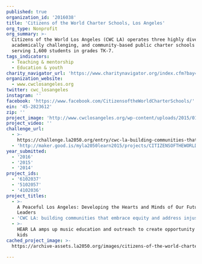 ```yaml
---
published: true
organization_id: '2016038'
title: 'Citizens of the World Charter Schools, Los Angeles'
org_type: Nonprofit
org_summary: >-
  Citizens of the World Los Angeles (CWC LA) operates three highly diverse,
  academically challenging, and community-based public charter schools currently
  serving 1,600 students in grades TK-7.
tags_indicators:
  - Teaching & mentorship
  - Education & youth
charity_navigator_url: 'https://www.charitynavigator.org/index.cfm?bay=search.profile&ein=452823612'
organization_website:
  - www.cwclosangeles.org
twitter: cwc_losangeles
instagram: ''
facebook: 'https://www.facebook.com/CitizensoftheWorldCharterSchools/'
ein: '45-2823612'
zip: ''
project_image: 'http://www.cwclosangeles.org/wp-content/uploads/2015/01/bg6.jpg'
project_video: ''
challenge_url:
  - >-
    https://challenge.la2050.org/entry/cwc-la-building-communities-that-embrace-equity-and-address-injustice
  - 'http://maker.good.is/myla2050learn2015/projects/CITIZENSOFTHEWORLD.html'
year_submitted:
  - '2016'
  - '2015'
  - '2014'
project_ids:
  - '6102037'
  - '5102057'
  - '4102036'
project_titles:
  - >-
    A Peaceful Los Angeles: Developing the Hearts and Minds of Our Future
    Leaders
  - 'CWC LA: building communities that embrace equity and address injustice'
  - >-
    HEAR LA amps up music education and outreach to create opportunity for LA
    kids
cached_project_image: >-
  https://archive-assets.la2050.org/images/citizens-of-the-world-charter-schools-los-angeles/www.cwclosangeles.org/wp-content/uploads/2015/01/bg6.jpg

---
```

